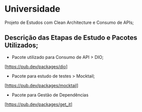 # Universidade

Projeto de Estudos com Clean Architecture e Consumo de APIs;

## Descrição das Etapas de Estudo e Pacotes Utilizados;

- Pacote utilizado para Consumo de API > DIO;

[https://pub.dev/packages/dio]

- Pacote para estudo de testes > Mocktail;

[https://pub.dev/packages/mocktail]

- Pacote para Gestão de Dependências

[https://pub.dev/packages/get_it]